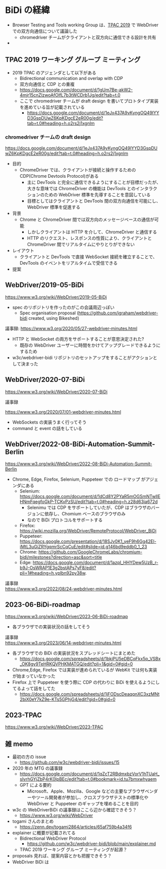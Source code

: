 # BiDi の経緯

- Browser Testing and Tools working Group は、[TPAC 2019](https://www.w3.org/wiki/Webdriver/2019-TPAC) で WebDriver での双方向通信について議論した
  - chromedriver チームがクライアントと双方向に通信できる設計を共有
-

## TPAC 2019 ワーキング グループ ミーティング

- 2019 TPAC のアジェンダとして以下がある
  - Bidirectional communication and overlap with CDP
  - 双方向通信と CDP との重複
  - https://docs.google.com/document/d/1gUm7Be-akW2-4mjr15cnZlzwoAfOlfL7b3tWCDrb1Jg/edit?tab=t.0
  - ここで chromedriver チームが draft design を書いてプロトタイプ実装を進めている旨が記載されている
    - https://docs.google.com/document/d/1eJx437A9vKyngOQ49lYYD3GspDUwZ6KpKDgcE2eR00g/edit?tab=t.0#heading=h.o2rs2j1xgnlm

### chromedriver チームの draft design

https://docs.google.com/document/d/1eJx437A9vKyngOQ49lYYD3GspDUwZ6KpKDgcE2eR00g/edit?tab=t.0#heading=h.o2rs2j1xgnlm

- 目的
  - ChromeDriver では、クライアントが接続と操作するための CDP(Chrome Devtools Protocol)がある
    - 主に DevTools と完全に通信できるようにすることが目標だったが、大きな意味では ChromeDriver の機能は DevTools とのインタラクションのための WebDriver 標準を先導することを意図している
    - 目標としてはクライアントと DevTools 間の双方向通信を可能にし、WebDriver 標準を促進する
- 背景
  - Chrome と ChromeDriver 間では双方向のメッセージベースの通信が可能
    - しかしクライアントは HTTP を介して、ChromeDriver と通信する
    - HTTP のリクエスト、レスポンスの性質により、クライアントと ChromeDriver 間でリアルタイムにやりとりができない
- レイアウト
  - クライアントと DevTools で直接 WebSocket 接続を確立することで、DevTools のイベントをリアルタイムで受信できる
- 提案

## WebDriver/2019-05-BiDi

https://www.w3.org/wiki/WebDriver/2019-05-BiDi

- spec のリポジトリを作ったのがこの会議周辺っぽい
  - Spec organisation proposal (https://github.com/jgraham/webdriver-bidi created, using Bikeshed)

議事録: https://www.w3.org/2020/05/27-webdriver-minutes.html

- HTTP と WebSocket の両方をサポートすることが意思決定された?
  - 既存の WebDriver ユーザーに時間をかけてアップグレードできるようにするため
- w3c/webdriver-bidi リポジトリのセットアップをすることがアクションとして決まった

## WebDriver/2020-07-BiDi

https://www.w3.org/wiki/WebDriver/2020-07-BiDi

議事録

https://www.w3.org/2020/07/01-webdriver-minutes.html

- WebSockets の実装うまく行ってそう
- command と event の話をしている

## WebDriver/2022-08-BiDi-Automation-Summit-Berlin

https://www.w3.org/wiki/WebDriver/2022-08-BiDi-Automation-Summit-Berlin

- Chrome, Edge, Firefox, Selenium, Puppeteer での ロードマップ がアジェンダにある
  - Selenium: https://docs.google.com/document/d/1dCd8Y2PYaR5mOGSmNTwllEHNmFqegfoGkP-TCKvPzSU/edit?tab=t.0#heading=h.z28d63ia672d
    - Selenimu では CDP をサポートしていたが、CDP はブラウザのバージョンに依存し、Chomium ベースのブラウザのみ
    - なので BiDi プロトコルをサポートする
  - Firefox: https://wiki.mozilla.org/WebDriver/RemoteProtocol/WebDriver_BiDi
  - Puppeteer: https://docs.google.com/presentation/d/18SJv0K1_yeF9h6Gg42El-iMtL3uGiZRYgqmrScCqCuE/edit#slide=id.g146bd9eddb0_1_23
  - Chrome: https://github.com/GoogleChromeLabs/chromium-bidi/milestones?direction=asc&sort=title
  - Edge: https://docs.google.com/document/d/1azpI_HHYDew5UzB_r-b9J-OsWRAP1E3g2bstAPs7yF8/edit?pli=1#heading=h.yplbn92py38w.

議事録  
https://www.w3.org/2022/08/24-webdriver-minutes.html

## 2023-06-BiDi-roadmap

https://www.w3.org/wiki/WebDriver/2023-06-BiDi-roadmap

- 各ブラウザでの実装状況の話をしてそう

議事録  
https://www.w3.org/2023/06/14-webdriver-minutes.html

- 各ブラウザでの BiDi の実装状況をスプレッドシートにまとめた
  - https://docs.google.com/spreadsheets/d/1bkiPU5eDBCqFkx5p_VSBx_OK8gy9TeHRKQVPHKMATGQ/edit?pli=1&gid=0#gid=0
- Chrome,Edge, Firefox では実装が進められているが WebKit では何も実装が始まっていなかった
- Firefox 上で Puppeteer を使う際に CDP の代わりに BiDi を使えるようにしてるよって話をしてた
  - https://docs.google.com/spreadsheets/d/1jFODscDeaqqnXC3xzMNt2biX0eY7kZ9e-KTs5GPhjG4/edit?gid=0#gid=0

## 2023-TPAC

https://www.w3.org/wiki/WebDriver/2023-TPAC

## 雑 memo

- 最初の方の issue
  - https://github.com/w3c/webdriver-bidi/issues/15
- 2020 年の MTG の議事録
  - https://docs.google.com/document/d/1qZcT2RBdmxbzVorV1hTUaH_sIvrhGYjZbP4rK0IpBEc/edit?tab=t.0#bookmark=id.tu7bmxwhyaem
  - GPT による要約
    - Microsoft、Apple、Mozilla、Google などの主要なブラウザベンダーやツール開発者が参加し、クロスブラウザテストの標準化や WebDriver と Puppeteer のギャップを埋めることを目的
- w3c の WebDriverBiDi の議事録はここら辺から確認できそう？
  - https://www.w3.org/wiki/WebDriver
- togami さんのまとめ
  - https://zenn.dev/togami2864/articles/65af759b4a34f6
- explainer に概要が記載されてる
  - Bidirectional WebDriver Protocol
    - https://github.com/w3c/webdriver-bidi/blob/main/explainer.md
  - TPAC 2019 ワーキング グループ ミーティングが起源？
- proposals 見れば、提案内容とかも把握できそう？
- WebDriver BiDi は
